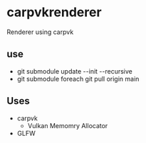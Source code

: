 # carpvkrenderer
 Renderer using carpvk

## use
- git submodule update --init --recursive
- git submodule foreach git pull origin main

## Uses
- carpvk
  - Vulkan Memomry Allocator
- GLFW

